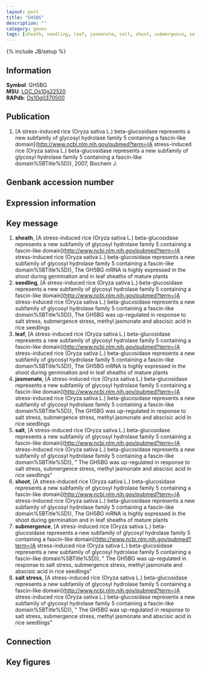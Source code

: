 ```yaml
---
layout: post
title: "GH5BG"
description: ""
category: genes
tags: [sheath, seedling, leaf, jasmonate, salt, shoot, submergence, salt stress]
---
```

{% include JB/setup %}

## Information
__Symbol__: GH5BG  
__MSU__: [LOC_Os10g22520](http://rice.plantbiology.msu.edu/cgi-bin/ORF_infopage.cgi?orf=LOC_Os10g22520)  
__RAPdb__: [Os10g0370500](http://rapdb.dna.affrc.go.jp/viewer/gbrowse_details/irgsp1?name=Os10g0370500)  

## Publication
1. [A stress-induced rice (Oryza sativa L.) beta-glucosidase represents a new subfamily of glycosyl hydrolase family 5 containing a fascin-like domain](http://www.ncbi.nlm.nih.gov/pubmed?term=(A stress-induced rice (Oryza sativa L.) beta-glucosidase represents a new subfamily of glycosyl hydrolase family 5 containing a fascin-like domain%5BTitle%5D)), 2007, Biochem J.

## Genbank accession number

## Expression information

## Key message
1. __sheath__, [A stress-induced rice (Oryza sativa L.) beta-glucosidase represents a new subfamily of glycosyl hydrolase family 5 containing a fascin-like domain](http://www.ncbi.nlm.nih.gov/pubmed?term=(A stress-induced rice (Oryza sativa L.) beta-glucosidase represents a new subfamily of glycosyl hydrolase family 5 containing a fascin-like domain%5BTitle%5D)),  The GH5BG mRNA is highly expressed in the shoot during germination and in leaf sheaths of mature plants
2. __seedling__, [A stress-induced rice (Oryza sativa L.) beta-glucosidase represents a new subfamily of glycosyl hydrolase family 5 containing a fascin-like domain](http://www.ncbi.nlm.nih.gov/pubmed?term=(A stress-induced rice (Oryza sativa L.) beta-glucosidase represents a new subfamily of glycosyl hydrolase family 5 containing a fascin-like domain%5BTitle%5D)),  The GH5BG was up-regulated in response to salt stress, submergence stress, methyl jasmonate and abscisic acid in rice seedlings
3. __leaf__, [A stress-induced rice (Oryza sativa L.) beta-glucosidase represents a new subfamily of glycosyl hydrolase family 5 containing a fascin-like domain](http://www.ncbi.nlm.nih.gov/pubmed?term=(A stress-induced rice (Oryza sativa L.) beta-glucosidase represents a new subfamily of glycosyl hydrolase family 5 containing a fascin-like domain%5BTitle%5D)),  The GH5BG mRNA is highly expressed in the shoot during germination and in leaf sheaths of mature plants
4. __jasmonate__, [A stress-induced rice (Oryza sativa L.) beta-glucosidase represents a new subfamily of glycosyl hydrolase family 5 containing a fascin-like domain](http://www.ncbi.nlm.nih.gov/pubmed?term=(A stress-induced rice (Oryza sativa L.) beta-glucosidase represents a new subfamily of glycosyl hydrolase family 5 containing a fascin-like domain%5BTitle%5D)),  The GH5BG was up-regulated in response to salt stress, submergence stress, methyl jasmonate and abscisic acid in rice seedlings
5. __salt__, [A stress-induced rice (Oryza sativa L.) beta-glucosidase represents a new subfamily of glycosyl hydrolase family 5 containing a fascin-like domain](http://www.ncbi.nlm.nih.gov/pubmed?term=(A stress-induced rice (Oryza sativa L.) beta-glucosidase represents a new subfamily of glycosyl hydrolase family 5 containing a fascin-like domain%5BTitle%5D)), " The GH5BG was up-regulated in response to salt stress, submergence stress, methyl jasmonate and abscisic acid in rice seedlings"
6. __shoot__, [A stress-induced rice (Oryza sativa L.) beta-glucosidase represents a new subfamily of glycosyl hydrolase family 5 containing a fascin-like domain](http://www.ncbi.nlm.nih.gov/pubmed?term=(A stress-induced rice (Oryza sativa L.) beta-glucosidase represents a new subfamily of glycosyl hydrolase family 5 containing a fascin-like domain%5BTitle%5D)),  The GH5BG mRNA is highly expressed in the shoot during germination and in leaf sheaths of mature plants
7. __submergence__, [A stress-induced rice (Oryza sativa L.) beta-glucosidase represents a new subfamily of glycosyl hydrolase family 5 containing a fascin-like domain](http://www.ncbi.nlm.nih.gov/pubmed?term=(A stress-induced rice (Oryza sativa L.) beta-glucosidase represents a new subfamily of glycosyl hydrolase family 5 containing a fascin-like domain%5BTitle%5D)), " The GH5BG was up-regulated in response to salt stress, submergence stress, methyl jasmonate and abscisic acid in rice seedlings"
8. __salt stress__, [A stress-induced rice (Oryza sativa L.) beta-glucosidase represents a new subfamily of glycosyl hydrolase family 5 containing a fascin-like domain](http://www.ncbi.nlm.nih.gov/pubmed?term=(A stress-induced rice (Oryza sativa L.) beta-glucosidase represents a new subfamily of glycosyl hydrolase family 5 containing a fascin-like domain%5BTitle%5D)), " The GH5BG was up-regulated in response to salt stress, submergence stress, methyl jasmonate and abscisic acid in rice seedlings"

## Connection

## Key figures


